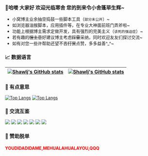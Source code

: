 
### 👋哈喽 大家好 欢迎光临寒舍 您的到来令小舍蓬荜生辉~
- 小窝博主业余抽空捣鼓一些脚本工具（`部分未公开`）~
- 如浏览器油猴脚本，应用插件等，在专业大神面前班门弄斧啦~
- 功能上根据博主需求定做开发，具有强烈的完美主义（`该死的强迫症`）~
- 若有趣的~~馊主意~~好建议博主考虑~~踩雷~~采纳，同时欢迎友友们探讨交流~
- 如有对您一些许帮助还望不吝~~打赏~~点赞，多多益善^_^~

### 📈 数据语言
[![Shawlj's GitHub stats](https://github-readme-stats.vercel.app/api?username=shawlj&show_icons=true&theme=buefy&include_all_commits=true&hide_border=true)](https://github.com/shawlj) | [![Shawlj's GitHub stats](https://github-readme-stats.vercel.app/api/top-langs/?username=shawlj&layout=compact&theme=buefy&hide_border=true&card_width=400)](https://github.com/shawlj)
------------ | -------------

### 🎲 有点意思
[![Top Langs](https://github-readme-stats.vercel.app/api/pin/?username=shawlj&repo=GreasyScript&theme=buefy)](https://github.com/shawlj/GreasyScript)
[![Top Langs](https://github-readme-stats.vercel.app/api/pin/?username=shawlj&repo=DOpusScript&theme=buefy)](https://github.com/shawlj/DOpusScript)

### 💌 交流互鉴
[![](https://img.shields.io/static/v1?labelColor=000000&label=&message=Shawlj&color=FFFF00&style=flat&logo=github&logoColor=FFFFFF)](https://github.com/shawlj)
[![](https://img.shields.io/static/v1?label=&message=微信&color=07C160&style=flat&logo=wechat&logoColor=FFFFFF)](https://space.bilibili.com/320001004)
[![](https://img.shields.io/static/v1?label=&message=微博&color=e6162d&style=flat&logo=sinaweibo&logoWidth=100%&logoColor=FFFFFF)](https://weibo.com/shawlj)
[![](https://img.shields.io/static/v1?label=&message=知乎&color=0066ff&style=flat&logo=zhihu&logoColor=FFFFFF)](https://www.zhihu.com/people/shawlj)
[![](https://img.shields.io/static/v1?label=&message=邮箱&color=blueviolet&style=flat&logo=gmail&logoColor=FFFFFF)](shawlj@yeah.net)
[![](https://img.shields.io/static/v1?label=&message=B站&color=f45a8d&style=flat&logo=bilibili&logoColor=FFFFFF)](https://space.bilibili.com/320001004)
[![](https://img.shields.io/static/v1?labelColor=orange&label=反馈&message=5&color=orange&style=social&logo=github)](https://space.bilibili.com/320001004)

### 🍜 赞助脱单
#### <span style="color:red">YOUDIDADIDAME,MEHUALAHUALAYOU,QQQ</span>

